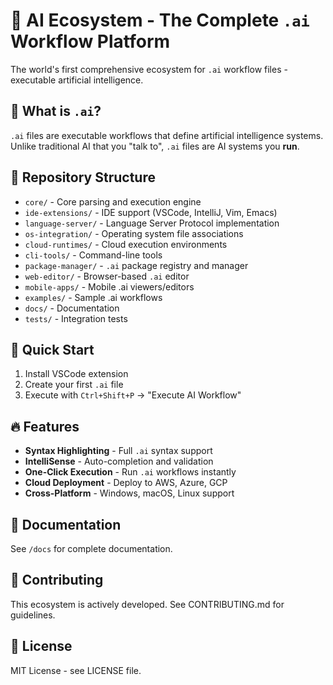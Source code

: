 # 🤖 AI Ecosystem - The Complete `.ai` Workflow Platform

The world's first comprehensive ecosystem for `.ai` workflow files - executable artificial intelligence.

## 🚀 What is `.ai`?

`.ai` files are executable workflows that define artificial intelligence systems. Unlike traditional AI that you "talk to", `.ai` files are AI systems you **run**.

## 📁 Repository Structure

- `core/` - Core parsing and execution engine
- `ide-extensions/` - IDE support (VSCode, IntelliJ, Vim, Emacs)
- `language-server/` - Language Server Protocol implementation
- `os-integration/` - Operating system file associations
- `cloud-runtimes/` - Cloud execution environments
- `cli-tools/` - Command-line tools
- `package-manager/` - `.ai` package registry and manager
- `web-editor/` - Browser-based `.ai` editor
- `mobile-apps/` - Mobile .ai viewers/editors
- `examples/` - Sample .ai workflows
- `docs/` - Documentation
- `tests/` - Integration tests

## 🎯 Quick Start

1. Install VSCode extension
2. Create your first `.ai` file
3. Execute with `Ctrl+Shift+P` → "Execute AI Workflow"

## 🔥 Features

- **Syntax Highlighting** - Full `.ai` syntax support
- **IntelliSense** - Auto-completion and validation
- **One-Click Execution** - Run `.ai` workflows instantly
- **Cloud Deployment** - Deploy to AWS, Azure, GCP
- **Cross-Platform** - Windows, macOS, Linux support

## 📖 Documentation

See `/docs` for complete documentation.

## 🤝 Contributing

This ecosystem is actively developed. See CONTRIBUTING.md for guidelines.

## 📄 License

MIT License - see LICENSE file.